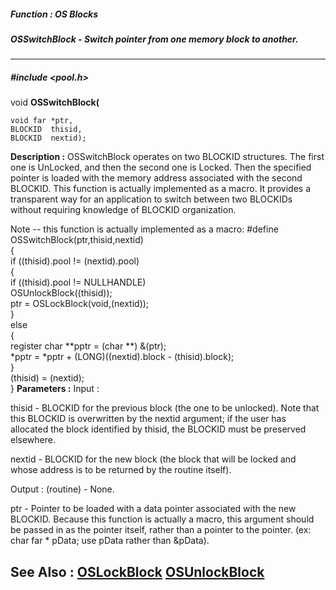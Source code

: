 ##### Function : OS Blocks
##### OSSwitchBlock - Switch pointer from one memory block to another.
---
##### #include <pool.h>
void **OSSwitchBlock(**

	void far *ptr,
	BLOCKID  thisid,
	BLOCKID  nextid);
**Description :**
OSSwitchBlock operates on two BLOCKID structures.  The first one is UnLocked, 
and then the second one is Locked.  Then the specified pointer is loaded with 
the memory address associated with the second BLOCKID.  This function is 
actually implemented as a macro.  It provides a transparent way for an 
application to switch between two BLOCKIDs without requiring knowledge of 
BLOCKID organization.

Note -- this function is actually implemented as a macro:
#define OSSwitchBlock(ptr,thisid,nextid) \
{ \
	if ((thisid).pool != (nextid).pool) \
	{ \
	 if ((thisid).pool != NULLHANDLE) \
	  OSUnlockBlock((thisid)); \
	 ptr = OSLockBlock(void,(nextid)); \
	} \
	else \
	{ \
	 register char **pptr = (char **) &(ptr); \
	 *pptr = *pptr + (LONG)((nextid).block - (thisid).block); \
	} \
	(thisid) = (nextid); \
}
**Parameters :**
Input :

thisid  -  BLOCKID for the previous block (the one to be unlocked).  Note that this BLOCKID is overwritten by the nextid argument;  if the user has allocated the block identified by thisid, the BLOCKID must be preserved elsewhere.

nextid  -  BLOCKID for the new block (the block that will be locked and whose address is to be returned by the routine itself).

Output :
(routine)  -  None.


ptr  -  Pointer to be loaded with a data pointer associated with the new BLOCKID.  Because this function is actually a macro, this argument should be passed in as the pointer itself, rather than a pointer to the pointer.  (ex: char far * pData;  use pData rather than &pData).

**See Also :**
[OSLockBlock](D:/md_files/OSLockBlock.md)
[OSUnlockBlock](D:/md_files/OSUnlockBlock.md)
---
